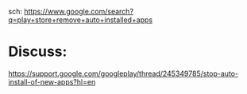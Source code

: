sch: https://www.google.com/search?q=play+store+remove+auto+installed+apps

# Discuss:
https://support.google.com/googleplay/thread/245349785/stop-auto-install-of-new-apps?hl=en

